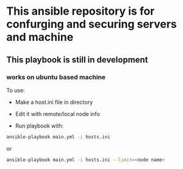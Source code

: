 # This ansible repository is for confurging and securing servers and machine

## This playbook is still in development

### works on ubuntu based machine

To use:

* Make a host.ini file in directory

* Edit it with remote/local node info

* Run playbook with:

```bash
ansible-playbook main.yml -i hosts.ini 
```

or

```bash
ansible-playbook main.yml -i hosts.ini --limit=<node name>
```
